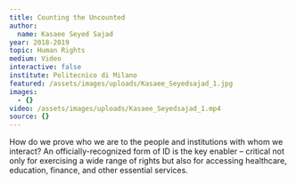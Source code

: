 ```yaml
---
title: Counting the Uncounted
author:
  name: Kasaee Seyed Sajad
year: 2018-2019
topic: Human Rights
medium: Video
interactive: false
institute: Politecnico di Milano
featured: /assets/images/uploads/Kasaee_Seyedsajad_1.jpg
images:
  - {}
video: /assets/images/uploads/Kasaee_Seyedsajad_1.mp4
source: {}
---
```

How do we prove who we are to the people and institutions with whom we interact? An officially-recognized form of ID is the key enabler – critical not only for exercising a wide range of rights but also for accessing healthcare, education, finance, and other essential services. 
